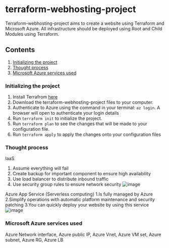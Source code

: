 # terraform-webhosting-project
Terraform-webhosting-project aims to create a website using Terraform and Microsoft Azure. All infrastructure should be deployed using Root and Child Modules using Terraform.


## Contents
1. [Initializing the project](#initializing-the-project)
2. [Thought process](#thought-process)
3. [Microsoft Azure services used](#microsoft-azure-services-used)


### Initializing the project
1. Install Terrafrom [here](https://learn.hashicorp.com/tutorials/terraform/install-cli?in=terraform/aws-get-started)
2. Download the terraform-webhosting-project files to your computer.
3. Authenticate to Azure using the command in your terminal: 
  ``` az login ```.
  A browser will open to authenticate your login details
4. Run ``` terraform init ``` to initialize the project.
5. Run ``` terraform plan ``` to see the changes that will be made to your configuration file.
6. Run ``` terraform apply ``` to apply the changes onto your configuration files

### Thought process
IaaS 
1. Assume everything will fail
2. Create backup for important component to ensure high availability
3. Use load balancer to distribute inbound traffic
4. Use security group rules to ensure network security
![image](https://user-images.githubusercontent.com/54704393/125024282-07d37b00-e0b3-11eb-9d64-f349de6327b9.png)

Azure App Service (Serverless computing)
1.Is fully managed by Azure
2.Simplify operations with automatic platform maintenance and security patching
3.You can quickly deploy your website by using this service
![image](https://user-images.githubusercontent.com/54704393/125024150-d195fb80-e0b2-11eb-934a-e0e84502cb64.png)

### Microsoft Azure services used
Azure Network interface, Azure public IP, Azure Vnet, Azure VM set, Azure subnet, Azure RG, Azure LB
